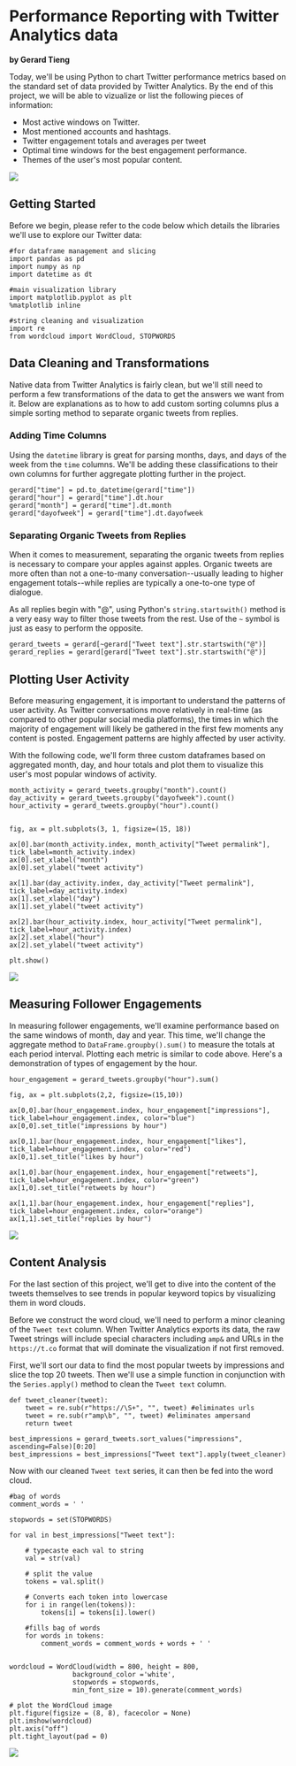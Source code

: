 # Performance Reporting with Twitter Analytics data
**by Gerard Tieng**  

Today, we'll be using Python to chart Twitter performance metrics based on the standard set of data provided by Twitter Analytics. By the end of this project, we will be able to vizualize or list the following pieces of information:

- Most active windows on Twitter.
- Most mentioned accounts and hashtags.
- Twitter engagement totals and averages per tweet
- Optimal time windows for the best engagement performance.
- Themes of the user's most popular content.

![](https://github.com/gtieng/twitter_analytics/blob/master/readme_images/yearly_impressions.png)

## Getting Started
Before we begin, please refer to the code below which details the libraries we'll use to explore our Twitter data:

```
#for dataframe management and slicing
import pandas as pd
import numpy as np
import datetime as dt

#main visualization library
import matplotlib.pyplot as plt
%matplotlib inline

#string cleaning and visualization
import re
from wordcloud import WordCloud, STOPWORDS
```

## Data Cleaning and Transformations
Native data from Twitter Analytics is fairly clean, but we'll still need to perform a few transformations of the data to get the answers we want from it. Below are explanations as to how to add custom sorting columns plus a simple sorting method to separate organic tweets from replies.

### Adding Time Columns
Using the `datetime` library is great for parsing months, days, and days of the week from the `time` columns. We'll be adding these classifications to their own columns for further aggregate plotting further in the project.

```
gerard["time"] = pd.to_datetime(gerard["time"])
gerard["hour"] = gerard["time"].dt.hour
gerard["month"] = gerard["time"].dt.month
gerard["dayofweek"] = gerard["time"].dt.dayofweek
```

### Separating Organic Tweets from Replies
When it comes to measurement, separating the organic tweets from replies is necessary to compare your apples against apples. Organic tweets are more often than not a one-to-many conversation--usually leading to higher engagement totals--while replies are typically a one-to-one type of dialogue.

As all replies begin with "@", using Python's `string.startswith()` method is a very easy way to filter those tweets from the rest. Use of the `~` symbol is just as easy to perform the opposite.

```
gerard_tweets = gerard[~gerard["Tweet text"].str.startswith("@")]
gerard_replies = gerard[gerard["Tweet text"].str.startswith("@")]
```

## Plotting User Activity
Before measuring engagement, it is important to understand the patterns of user activity. As Twitter conversations move relatively in real-time (as compared to other popular social media platforms), the times in which the majority of engagement will likely be gathered in the first few moments any content is posted. Engagement patterns are highly affected by user activity.

With the following code, we'll form three custom dataframes based on aggregated month, day, and hour totals and plot them to visualize this user's most popular windows of activity.

```
month_activity = gerard_tweets.groupby("month").count()
day_activity = gerard_tweets.groupby("dayofweek").count()
hour_activity = gerard_tweets.groupby("hour").count()


fig, ax = plt.subplots(3, 1, figsize=(15, 18))

ax[0].bar(month_activity.index, month_activity["Tweet permalink"], tick_label=month_activity.index)
ax[0].set_xlabel("month")
ax[0].set_ylabel("tweet activity")

ax[1].bar(day_activity.index, day_activity["Tweet permalink"], tick_label=day_activity.index)
ax[1].set_xlabel("day")
ax[1].set_ylabel("tweet activity")

ax[2].bar(hour_activity.index, hour_activity["Tweet permalink"], tick_label=hour_activity.index)
ax[2].set_xlabel("hour")
ax[2].set_ylabel("tweet activity")

plt.show()
```
![](https://github.com/gtieng/twitter_analytics/blob/master/readme_images/activity_plot.png)

## Measuring Follower Engagements
In measuring follower engagements, we'll examine performance based on the same windows of month, day and year. This time, we'll change the aggregate method to `DataFrame.groupby().sum()` to measure the totals at each period interval. Plotting each metric is similar to code above. Here's a demonstration of types of engagement by the hour.

```
hour_engagement = gerard_tweets.groupby("hour").sum()

fig, ax = plt.subplots(2,2, figsize=(15,10))

ax[0,0].bar(hour_engagement.index, hour_engagement["impressions"], tick_label=hour_engagement.index, color="blue")
ax[0,0].set_title("impressions by hour")

ax[0,1].bar(hour_engagement.index, hour_engagement["likes"], tick_label=hour_engagement.index, color="red")
ax[0,1].set_title("likes by hour")

ax[1,0].bar(hour_engagement.index, hour_engagement["retweets"], tick_label=hour_engagement.index, color="green")
ax[1,0].set_title("retweets by hour")

ax[1,1].bar(hour_engagement.index, hour_engagement["replies"], tick_label=hour_engagement.index, color="orange")
ax[1,1].set_title("replies by hour")
```
![](https://github.com/gtieng/twitter_analytics/blob/master/readme_images/engagement_plot.png)

## Content Analysis
For the last section of this project, we'll get to dive into the content of the tweets themselves to see trends in popular keyword topics by visualizing them in word clouds.

Before we construct the word cloud, we'll need to perform a minor cleaning of the `Tweet text` column. When Twitter Analytics exports its data, the raw Tweet strings will include special characters including `amp&` and URLs in the `https://t.co` format that will dominate the visualization if not first removed. 

First, we'll sort our data to find the most popular tweets by impressions and slice the top 20 tweets. Then we'll use a simple function in conjunction with the `Series.apply()` method to clean the `Tweet text` column.

```
def tweet_cleaner(tweet):
    tweet = re.sub(r"https://\S+", "", tweet) #eliminates urls
    tweet = re.sub(r"amp\b", "", tweet) #eliminates ampersand
    return tweet
    
best_impressions = gerard_tweets.sort_values("impressions", ascending=False)[0:20]
best_impressions = best_impressions["Tweet text"].apply(tweet_cleaner)
```
Now with our cleaned `Tweet text` series, it can then be fed into the word cloud.
``` 
#bag of words
comment_words = ' '

stopwords = set(STOPWORDS) 

for val in best_impressions["Tweet text"]: 

    # typecaste each val to string 
    val = str(val) 

    # split the value 
    tokens = val.split() 

    # Converts each token into lowercase 
    for i in range(len(tokens)): 
        tokens[i] = tokens[i].lower() 
        
    #fills bag of words
    for words in tokens: 
        comment_words = comment_words + words + ' '


wordcloud = WordCloud(width = 800, height = 800, 
                background_color ='white', 
                stopwords = stopwords, 
                min_font_size = 10).generate(comment_words) 

# plot the WordCloud image                        
plt.figure(figsize = (8, 8), facecolor = None) 
plt.imshow(wordcloud) 
plt.axis("off") 
plt.tight_layout(pad = 0)
```
![](https://github.com/gtieng/twitter_analytics/blob/master/readme_images/wordcloud_plot.png)


